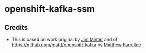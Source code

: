 # openshift-kafka-ssm

## Credits

* This is based on work original by [Jim Minter](https://github.com/jim-minter) and of https://github.com/mattf/openshift-kafka by [Matthew Farrellee](https://github.com/mattf)
